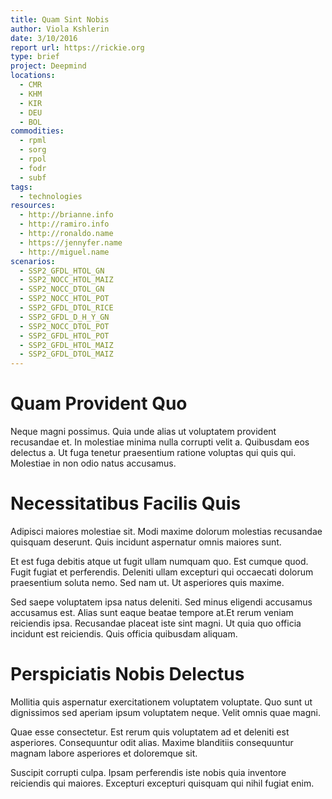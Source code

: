 ```yaml
---
title: Quam Sint Nobis
author: Viola Kshlerin
date: 3/10/2016
report url: https://rickie.org
type: brief
project: Deepmind
locations:
  - CMR
  - KHM
  - KIR
  - DEU
  - BOL
commodities:
  - rpml
  - sorg
  - rpol
  - fodr
  - subf
tags:
  - technologies
resources:
  - http://brianne.info
  - http://ramiro.info
  - http://ronaldo.name
  - https://jennyfer.name
  - http://miguel.name
scenarios:
  - SSP2_GFDL_HTOL_GN
  - SSP2_NOCC_HTOL_MAIZ
  - SSP2_NOCC_DTOL_GN
  - SSP2_NOCC_HTOL_POT
  - SSP2_GFDL_DTOL_RICE
  - SSP2_GFDL_D_H_Y_GN
  - SSP2_NOCC_DTOL_POT
  - SSP2_GFDL_HTOL_POT
  - SSP2_GFDL_HTOL_MAIZ
  - SSP2_GFDL_DTOL_MAIZ
---
```

# Quam Provident Quo
Neque magni possimus. Quia unde alias ut voluptatem provident recusandae et. In molestiae minima nulla corrupti velit a. Quibusdam eos delectus a. Ut fuga tenetur praesentium ratione voluptas qui quis qui. Molestiae in non odio natus accusamus.

# Necessitatibus Facilis Quis
Adipisci maiores molestiae sit. Modi maxime dolorum molestias recusandae quisquam deserunt. Quis incidunt aspernatur omnis maiores sunt.
 Et est fuga debitis atque ut fugit ullam numquam quo. Est cumque quod. Fugit fugiat et perferendis. Deleniti ullam excepturi qui occaecati dolorum praesentium soluta nemo. Sed nam ut. Ut asperiores quis maxime.
 Sed saepe voluptatem ipsa natus deleniti. Sed minus eligendi accusamus accusamus est. Alias sunt eaque beatae tempore at.Et rerum veniam reiciendis ipsa. Recusandae placeat iste sint magni. Ut quia quo officia incidunt est reiciendis. Quis officia quibusdam aliquam.

# Perspiciatis Nobis Delectus
Mollitia quis aspernatur exercitationem voluptatem voluptate. Quo sunt ut dignissimos sed aperiam ipsum voluptatem neque. Velit omnis quae magni.
 Quae esse consectetur. Est rerum quis voluptatem ad et deleniti est asperiores. Consequuntur odit alias. Maxime blanditiis consequuntur magnam labore asperiores et doloremque sit.
 Suscipit corrupti culpa. Ipsam perferendis iste nobis quia inventore reiciendis qui maiores. Excepturi excepturi quisquam qui nihil fugiat enim.
